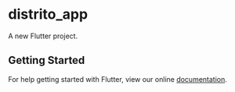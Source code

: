 # distrito_app

A new Flutter project.

## Getting Started

For help getting started with Flutter, view our online
[documentation](https://flutter.io/).
